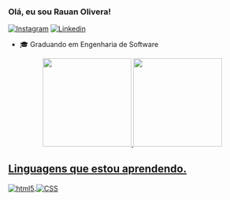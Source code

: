 ### Olá, eu sou Rauan Olivera!

[![Instagram](https://img.shields.io/badge/Instagram-E4405F?style=for-the-badge&logo=instagram&logoColor=white)](https://www.instagram.com/_rauansouza/) 
[![Linkedin](https://img.shields.io/badge/LinkedIn-0077B5?style=for-the-badge&logo=linkedin&logoColor=white)](https://www.linkedin.com/in/rauan-oliveira-52309424b/)


- 🎓 Graduando em Engenharia de Software


 <div align="center">
  <a href="https://github.com/rauanoliveira">
  <img height="180em" src="https://github-readme-stats.vercel.app/api?username=rauanoliveira&show_icons=true&theme=dark&include_all_commits=true&count_private=true"/>
  <img height="180em" src="https://github-readme-stats.vercel.app/api/top-langs/?username=rauanoliveira&layout=compact&langs_count=7&theme=dark"/>
</div>
  
  ## Linguagens que estou aprendendo.
  
  
  <div style="display: inline block">
<img align="center" alt="html5" src="https://img.shields.io/badge/HTML-239120?style=for-the-badge&logo=html5&logoColor=white">
    <img align="center" alt="CSS" src="https://img.shields.io/badge/CSS3-1572B6?style=for-the-badge&logo=css3&logoColor=white"/>
</div><br/>
